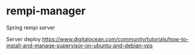 # rempi-manager
Spring rempi server

Server deploy
https://www.digitalocean.com/community/tutorials/how-to-install-and-manage-supervisor-on-ubuntu-and-debian-vps
